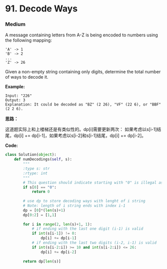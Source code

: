 # 91. Decode Ways
### Medium

A message containing letters from A-Z is being encoded to numbers using the following mapping:

```
'A' -> 1
'B' -> 2
...
'Z' -> 26
```

Given a non-empty string containing only digits, determine the total number of ways to decode it.

**Example:**

```
Input: "226"
Output: 3
Explanation: It could be decoded as "BZ" (2 26), "VF" (22 6), or "BBF" (2 2 6).
```

**思路：**

这道题实际上和上楼梯还是有类似性的。dp[i]需要更新两次： 如果考虑以s[i-1]结尾，dp[i] += dp[i-1]，如果考虑以s[i-2]和s[i-1]结尾，dp[i] += dp[i-2]。

**Code:**
```python
class Solution(object):
    def numDecodings(self, s):
        """
        :type s: str
        :rtype: int
        """
        # This question should indicate starting with "0" is illegal as empty string.
        if s[0] == "0":
            return 0
        
        # use dp to store decoding ways with lenght of i string
        # Note: length of i string ends with index i-1
        dp = [0]*(len(s)+1)
        dp[0:2] = [1,1]
        
        for i in range(2, len(s)+1, 1):
            # if ending with the last one digit (i-1) is valid
            if int(s[i-1]) != 0:
                dp[i] += dp[i-1]
            # if ending with the last two digits (i-2, i-1) is valid
            if int(s[i-2:i]) >= 10 and int(s[i-2:i]) <= 26:
                dp[i] += dp[i-2]
        
        return dp[len(s)]
```